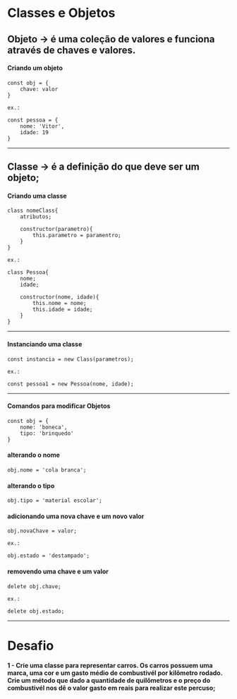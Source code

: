# Classes e Objetos

## Objeto -> é uma coleção de valores e funciona através de chaves e valores.
#### Criando um objeto
    const obj = {
        chave: valor
    }

    ex.:

    const pessoa = {
        nome: 'Vitor',
        idade: 19
    }
<hr>

## Classe -> é a definição do que deve ser um objeto;
#### Criando uma classe 
    class nomeClass{
        atributos;

        constructor(parametro){
            this.parametro = paramentro;
        }
    }

    ex.:

    class Pessoa{
        nome;
        idade;

        constructor(nome, idade){
            this.nome = nome;
            this.idade = idade;
        }
    }
<hr>


#### Instanciando uma classe 
    const instancia = new Class(parametros);

    ex.:

    const pessoa1 = new Pessoa(nome, idade);
<hr>

#### Comandos para modificar Objetos
    const obj = {
        nome: 'boneca',
        tipo: 'brinquedo'
    }

#### alterando o nome
    obj.nome = 'cola branca';

#### alterando o tipo
    obj.tipo = 'material escolar';

#### adicionando uma nova chave e um novo valor
    obj.novaChave = valor;

    ex.:

    obj.estado = 'destampado';

#### removendo uma chave e um valor

    delete obj.chave;

    ex.:

    delete obj.estado;

<hr>

# Desafio

#### 1 - Crie uma classe para representar carros. Os carros possuem uma marca, uma cor e um gasto médio de combustivél por kilômetro rodado. Crie um método que dado a quantidade de quilômetros e o preço do combustivél nos dê o valor gasto em reais para realizar este percuso;

####